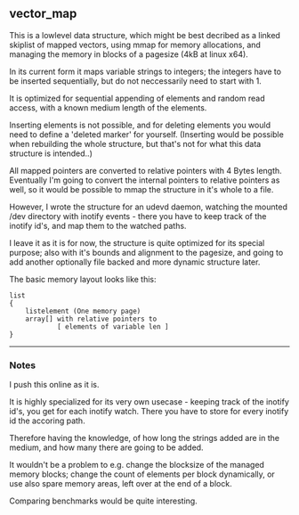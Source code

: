 ## vector_map


This is a lowlevel data structure, 
which might be best decribed as a linked skiplist of mapped vectors,
using mmap for memory allocations, and managing the memory in blocks
of a pagesize (4kB at linux x64).

In its current form it maps variable strings to integers;
the integers have to be inserted sequentially, 
but do not neccessarily need to start with 1.

It is optimized for sequential appending of elements and random read access,
with a known medium length of the elements.

Inserting elements is not possible, and for deleting elements you would
need to define a 'deleted marker' for yourself.
(Inserting would be possible when rebuilding the whole structure, but
that's not for what this data structure is intended..)

All mapped pointers are converted to relative pointers with 4 Bytes length.
Eventually I'm going to convert the internal pointers to relative pointers as well,
so it would be possible to mmap the structure in it's whole to a file.


However, I wrote the structure for an udevd daemon, watching the mounted /dev directory
with inotify events - there you have to keep track of the inotify id's,
and map them to the watched paths. 

I leave it as it is for now, the structure is quite optimized for its special purpose;
also with it's bounds and alignment to the pagesize, and going to add another
optionally file backed and more dynamic structure later.


The basic memory layout looks like this:

```
list
{ 
	listelement (One memory page)
	array[] with relative pointers to
			[ elements of variable len ]
}
```


---

### Notes

I push this online as it is.

It is highly specialized for its very own usecase - keeping track of the inotify id's,
you get for each inotify watch. There you have to store for every inotify id the accoring path.

Therefore having the knowledge, of how long the strings added are in the medium, 
and how many there are going to be added.

It wouldn't be a problem to e.g. change the blocksize of the managed memory blocks;
change the count of elements per block dynamically, or use also spare memory areas,
left over at the end of a block.

Comparing benchmarks would be quite interesting.



